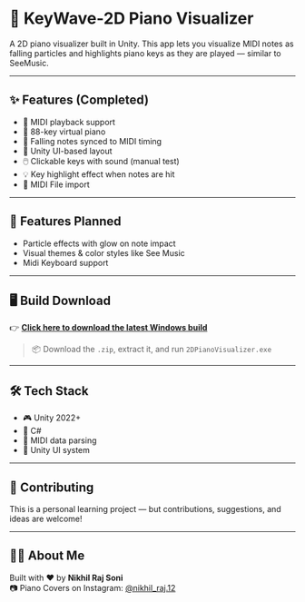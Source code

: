 # 🎹 KeyWave-2D Piano Visualizer

A 2D piano visualizer built in Unity. This app lets you visualize MIDI notes as falling particles and highlights piano keys as they are played — similar to SeeMusic.

---

## ✨ Features (Completed)
- 🎼 MIDI playback support
- 🎹 88-key virtual piano
- 🎵 Falling notes synced to MIDI timing
- 🧱 Unity UI-based layout
- 🖱️ Clickable keys with sound (manual test)
- 💡 Key highlight effect when notes are hit
-  🎼 MIDI File import

---

## 🚧 Features Planned
- Particle effects with glow on note impact  
- Visual themes & color styles like See Music
- Midi Keyboard support

---

## 🖥️ Build Download

👉 [**Click here to download the latest Windows build**](https://github.com/Nikhil618187/Keywaves-piano-visualizer/releases/tag/v1.0.0)

> 📦 Download the `.zip`, extract it, and run `2DPianoVisualizer.exe`

---

## 🛠️ Tech Stack
- 🎮 Unity 2022+
- 📁 C#
- 🎼 MIDI data parsing
- 🎨 Unity UI system

---

## 🤝 Contributing
This is a personal learning project — but contributions, suggestions, and ideas are welcome!

---

## 🙋‍♂️ About Me
Built with ❤️ by **Nikhil Raj Soni**  
📷 Piano Covers on Instagram: [@nikhil_raj.12](https://www.instagram.com/nikhil_raj.12)

